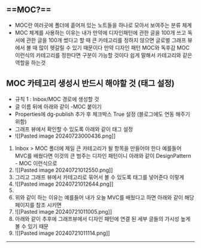 
## ==MOC?==

- MOC란 여러곳에 폴더에 흩어져 있는 노트들을 하나로 모아서 보여주는 분류 체계
- MOC 체계를 사용하는 이유는 내가 만약에 디자인패턴에 관한 글을 100개 쓰고 독서에 관한 글을 100개 썼다고 할 때 큰 카테고리를 정하지 않으면 글로벌 그래프 뷰에서 볼 때 많이 헷갈릴 수 있기 때문이다 만약 디자인 패턴 MOC와 독후감 MOC 이런식의 카테고리를 정한다면 구분이 가능할 것이다 쉽게 말해서 카테고리와 같은 역할을 하는것

## MOC 카테고리 생성시 반드시 해야할 것 (태그 설정)
* 규칙 1 : Inbox/MOC 경로에 생성할 것
* 글 이름 뒤에 아래와 같이 -MOC 붙이기
* Properties에 dg-publish 추가 후 체크박스 True 설정 (블로그에도 연동 해주기 위함)
* 그래프 뷰에서 확인할 수 있도록 아래와 같이 태그 설정
* ![[Pasted image 20240723000436.png]]

1. Inbox > MOC 폴더에 제일 큰 카테고리가 될 항목을 만들어야 한다 예를들어 MVC를 배웠다면 이것의 큰 범주는 디자인 패턴이니 아래와  같이 DesignPattern - MOC 이런식으로 
2. ![[Pasted image 20240721012550.png]]
3. 그리고 그래프 뷰에서 카테고리로 묶어서 볼 수 있도록 태그를 넣어준다 이렇게
4. ![[Pasted image 20240721012644.png]]
5. 
6. 위와 같이 하는 이유는 예를들어 내가 오늘 MVC를 배웠다고 하면 아래와 같이 해당 페이지를 참조 시키면
7. ![[Pasted image 20240721011005.png]]
8. 아래와 같이 추후에 그래프뷰에서 디자인 패턴에 연결 된 세부 글들의 가시성 높게 볼 수 있기 때문
9. ![[Pasted image 20240721011114.png]]

---
